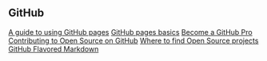 ## GitHub

<a href="https://www.thinkful.com/learn/a-guide-to-using-github-pages/" target="_blank">
A guide to using GitHub pages</a>

<a href="https://help.github.com/categories/github-pages-basics/" target="_blank">
GitHub pages basics</a>

<a href="http://blog.udacity.com/2015/06/become-github-pro.html" target="_blank">
Become a GitHub Pro</a>

<a href="https://guides.github.com/activities/contributing-to-open-source/" target="_blank">
Contributing to Open Source on GitHub</a>

<a href="https://help.github.com/articles/where-can-i-find-open-source-projects-to-work-on/" target="_blank">
Where to find Open Source projects</a>

<a href="https://help.github.com/articles/github-flavored-markdown/" target="_blank">
GitHub Flavored Markdown</a>
